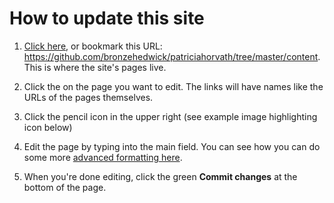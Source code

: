 # How to update this site

1. [Click here](https://github.com/bronzehedwick/patriciahorvath/tree/master/content), or bookmark this URL: https://github.com/bronzehedwick/patriciahorvath/tree/master/content. This is where the site's pages live.
2. Click the on the page you want to edit. The links will have names like the URLs of the pages themselves.
3. Click the pencil icon in the upper right (see example image highlighting icon below)

4. Edit the page by typing into the main field. You can see how you can do some more [advanced formatting here](https://github.com/adam-p/markdown-here/wiki/Markdown-Cheatsheet).
5. When you're done editing, click the green **Commit changes** at the bottom of the page.
